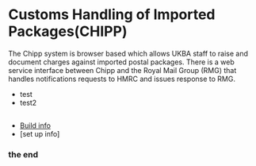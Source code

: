 # Customs Handling of Imported Packages(CHIPP)

The Chipp system is browser based which allows UKBA staff to raise and document charges against imported postal packages.  There is a web service interface between Chipp and the Royal Mail Group (RMG) that handles notifications requests to HMRC and issues response to RMG. 

* test
* test2




##  
- [Build info](https://mobiletyreexpressfitting.co.uk/)
- [set up info]

### the end